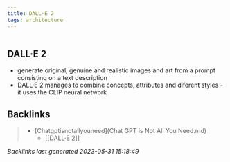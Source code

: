 ```yaml
---
title: DALL·E 2
tags: architecture 
---
```

```toc
```
## DALL·E 2
- generate original, genuine and realistic images and art from a prompt consisting on a text description
- DALL·E 2 manages to combine concepts, attributes and diferent styles - it uses the CLIP neural network

## Backlinks

> - [Chatgptisnotallyouneed](Chat GPT is Not All You Need.md)
>   - [[DALL·E 2]]

_Backlinks last generated 2023-05-31 15:18:49_
